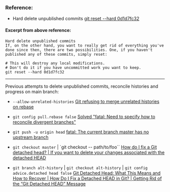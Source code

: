 ### Reference:
- Hard delete unpublished commits [git reset --hard 0d1d7fc32](https://stackoverflow.com/questions/4114095/how-do-i-revert-a-git-repository-to-a-previous-commit)

#### Excerpt from above reference:

```
Hard delete unpublished commits
If, on the other hand, you want to really get rid of everything you've done since then, there are two possibilities. One, if you haven't published any of these commits, simply reset:

# This will destroy any local modifications.
# Don't do it if you have uncommitted work you want to keep.
git reset --hard 0d1d7fc32
```

-------------------------

Previous attempts to delete unpublished commits, reconcile histories and progress on main branch:
-  `--allow-unrelated-histories` [Git refusing to merge unrelated histories on rebase](https://stackoverflow.com/questions/37937984/git-refusing-to-merge-unrelated-histories-on-rebase)

- `git config pull.rebase false` [Solved "fatal: Need to specify how to reconcile divergent branches"](https://www.cyberithub.com/solved-fatal-need-to-specify-how-to-reconcile-divergent-branches/)

- `git push -u origin head` [fatal: The current branch master has no upstream branch](https://stackoverflow.com/questions/23401652/fatal-the-current-branch-master-has-no-upstream-branch)

- `git checkout master` | `git checkout -- path/to/foo`` [How do I fix a Git detached head? | If you want to delete your changes associated with the detached HEAD](https://stackoverflow.com/questions/10228760/how-do-i-fix-a-git-detached-head)

 - `git branch alt-history` | `git checkout alt-history` | `git config advice.detached head false` [Git Detached Head: What This Means and How to Recover | How Do I Fix a Detached HEAD in Git? | Getting Rid of the “Git Detached HEAD” Message](https://www.cloudbees.com/blog/git-detached-head)